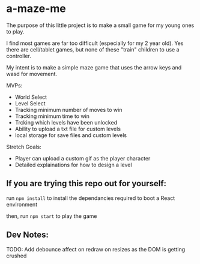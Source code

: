 # a-maze-me

The purpose of this little project is to make a small game for my young ones to play.

I find most games are far too difficult (especially for my 2 year old).  Yes there are cell/tablet games, but none of these "train" children to use a controller.

My intent is to make a simple maze game that uses the arrow keys and wasd for movement.

MVPs:

- World Select
- Level Select
- Tracking minimum number of moves to win
- Tracking minimum time to win
- Trcking which levels have been unlocked
- Ability to upload a txt file for custom levels
- local storage for save files and custom levels

Stretch Goals:

- Player can upload a custom gif as the player character
- Detailed explainations for how to design a level


## If you are trying this repo out for yourself:

run `npm install` to install the dependancies required to boot a React environment

then, run `npm start` to play the game

## Dev Notes:

TODO: Add debounce affect on redraw on resizes as the DOM is getting crushed